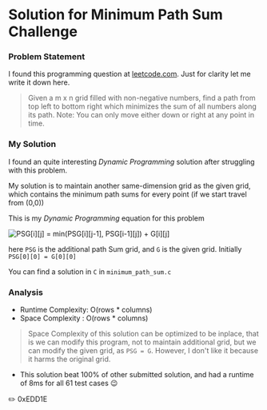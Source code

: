 # Solution for Minimum Path Sum Challenge

### Problem Statement
I found this programming question at [leetcode.com](https://leetcode.com/problems/minimum-path-sum/ "Goto original problem statement"). Just for clarity let me write it down here.

>Given a m x n grid filled with non-negative numbers, find a path from top left to bottom right which minimizes the sum of all numbers along its path.
>Note: You can only move either down or right at any point in time.

### My Solution
I found an quite interesting *Dynamic Programming* solution after struggling with this problem. 

My solution is to maintain another same-dimension grid as the given grid, which contains the minimum path sums for every point (if we start travel from (0,0))

This is my *Dynamic Programming* equation for this problem

![PSG[i][j] = min(PSG[i][j-1], PSG[i-1][j]) + G[i][j]](http://s19.postimg.org/eyhv6zbcz/Code_Cogs_Eqn.png)

here `PSG` is the additional path Sum grid, and `G` is the given grid. Initially `PSG[0][0] = G[0][0]`

You can find a solution in `C` in `minimum_path_sum.c`

### Analysis
+ Runtime Complexity: O(rows * columns)
+ Space Complexity  : O(rows * columns)
> Space Complexity of this solution can be optimized to be inplace, that is we can modify this program, not to maintain additional grid, but we can modify the given grid, as `PSG = G`. However, I don't like it because it harms the original grid.

+ This solution beat 100% of other submitted solution, and had a runtime of 8ms for all 61 test cases :wink:


:pencil2: 0xEDD1E
